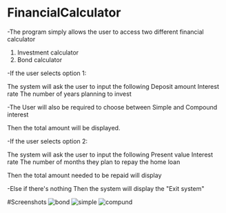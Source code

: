 # FinancialCalculator

-The program simply allows the user to access two different financial calculator
1. Investment calculator
2. Bond calculator

-If the user selects option 1:

The system will ask the user to input the following
Deposit amount
Interest rate
The number of years planning to invest

-The User will also be required to choose between Simple and Compound interest

Then the total amount will be displayed.

-If the user selects option 2:

The system will ask the user to input the following
Present value
Interest rate
The number of months they plan to repay the home loan

Then the total amount needed to be repaid will display

-Else if there's nothing
Then the system will display the "Exit system"


#Screenshots
![bond](https://github.com/Nkatekocecilmathebula/Calculator/assets/122616394/c5a315d2-affd-41d6-a3d7-fbdc366c9d25)
![simple](https://github.com/Nkatekocecilmathebula/Calculator/assets/122616394/1fbc70a6-8f2c-47de-8efa-cb44dd76f1b1)
![compund](https://github.com/Nkatekocecilmathebula/Calculator/assets/122616394/3d23ef0e-257d-4e0a-98f5-5fab60d2e62d)

